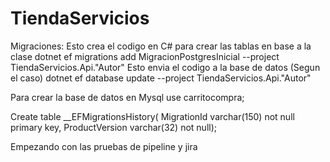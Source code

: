 # TiendaServicios

Migraciones:
Esto crea el codigo en C# para crear las tablas en base a la clase
dotnet ef migrations add MigracionPostgresInicial --project TiendaServicios.Api."Autor"
Esto envia el codigo a la base de datos (Segun el caso)
dotnet ef database update --project TiendaServicios.Api."Autor"


Para crear la base de datos en Mysql
use carritocompra;

Create table __EFMigrationsHistory(
MigrationId varchar(150) not null primary key,
ProductVersion varchar(32) not null);

Empezando con las pruebas de pipeline y jira
